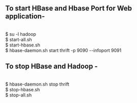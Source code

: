 ## To start HBase and Hbase Port for Web application- 
<br>
$ su -l hadoop <br>
$ start-all.sh <br>
$ start-hbase.sh <br>
$ hbase-daemon.sh start thrift -p 9090 --infoport 9091 <br>

## To stop HBase and Hadoop - 
<br>
$ hbase-daemon.sh stop thrift <br>
$ stop-hbase.sh <br>
$ stop-all.sh <br>